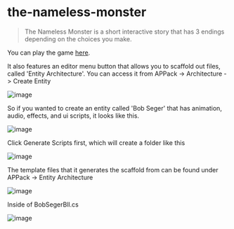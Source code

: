 # the-nameless-monster
> The Nameless Monster is a short interactive story that has 3 endings depending on the choices you make.
> 

You can play the game [here](https://jmoceri34.github.io/the-nameless-monster/).

It also features an editor menu button that allows you to scaffold out files, called 'Entity Architecture'. You can access it from APPack -> Architecture -> Create Entity

![image](https://user-images.githubusercontent.com/7356219/115079513-23fdbc80-9eb6-11eb-8cc1-81b607796899.png)

So if you wanted to create an entity called 'Bob Seger' that has animation, audio, effects, and ui scripts, it looks like this.

![image](https://user-images.githubusercontent.com/7356219/115079835-a38b8b80-9eb6-11eb-8a6a-4ec0a6e861ad.png)

Click Generate Scripts first, which will create a folder like this

![image](https://user-images.githubusercontent.com/7356219/115079923-c28a1d80-9eb6-11eb-977c-9c7aef9dd273.png)

The template files that it generates the scaffold from can be found under APPack -> Entity Architecture

![image](https://user-images.githubusercontent.com/7356219/115080079-04b35f00-9eb7-11eb-8aa9-e23b0ca140a5.png)

Inside of BobSegerBll.cs

![image](https://user-images.githubusercontent.com/7356219/115080151-1f85d380-9eb7-11eb-9107-9992f11da260.png)


